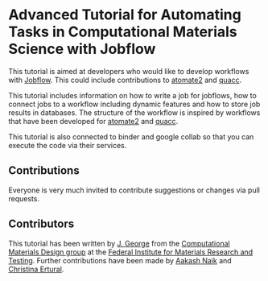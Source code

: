 # Advanced Tutorial for Automating Tasks in Computational Materials Science with Jobflow

This tutorial is aimed at developers who would like to develop workflows with [Jobflow](https://github.com/materialsproject/jobflow). This could include contributions to [atomate2](https://github.com/materialsproject/atomate2) and [quacc](https://github.com/Quantum-Accelerators/quacc).

This tutorial includes information on how to write a job for jobflows, how to connect jobs to a workflow including dynamic features and how to store job results in databases. The structure of the workflow is inspired by workflows that have been developed for [atomate2](https://github.com/materialsproject/atomate2) and [quacc](https://github.com/Quantum-Accelerators/quacc).

This tutorial is also connected to binder and google collab so that you can execute the code via their services.

## Contributions
Everyone is very much invited to contribute suggestions or changes via pull requests.

## Contributors
This tutorial has been written by [J. George](https://github.com/JaGeo) from the [Computational Materials Design group](https://jageo.github.io/) at the [Federal Institute for Materials Research and Testing](https://www.bam.de/Content/EN/Standard-Articles/About-us/Jobs-and-Careers/Young-Science/junior-research-group-george-computational-materials-design.html). Further contributions have been made by  [Aakash Naik](https://github.com/naik-aakash/) and [Christina Ertural](https://github.com/QuantumChemist).
